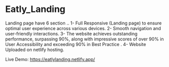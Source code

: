# Eatly_Landing
Landing page have 6 section .. 
1- Full Responsive (Landing page) to ensure optimal user experience across various devices.
2- Smooth navigation and user-friendly interactions.
3- The website achieves outstanding performance, surpassing 90%, along with impressive scores of over 90% in User Accessibility and exceeding 90% in Best Practice .
4- Website Uploaded on netlify hosting.

Live Demo: https://eatlylanding.netlify.app/
